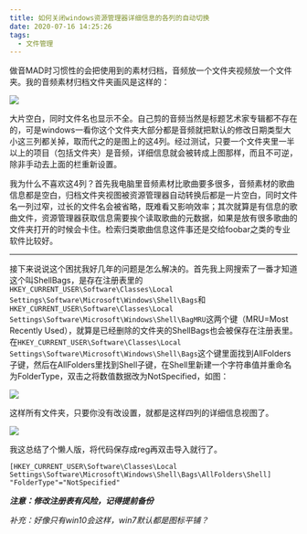 ```yaml
---
title: 如何关闭windows资源管理器详细信息的各列的自动切换
date: 2020-07-16 14:25:26
tags: 
  - 文件管理
---
```


做音MAD时习惯性的会把使用到的素材归档，音频放一个文件夹视频放一个文件夹。我的音频素材归档文件夹画风是这样的：

![](https://b.bdstatic.com/comment/M8qbLULbBRwSkC8Rwi_qHw85bb47fdd18cca330c631c5efc4fbf74.png)



<!-- more -->

大片空白，同时文件名也显示不全。自己剪的音频当然是标题艺术家专辑都不存在的，可是windows一看你这个文件夹大部分都是音频就把默认的修改日期类型大小这三列都关掉，取而代之的是图上的这4列。经过测试，只要一个文件夹里一半以上的项目（包括文件夹）是音频，详细信息就会被转成上图那样，而且不可逆，除非手动去上面的栏重新设置。

我为什么不喜欢这4列？首先我电脑里音频素材比歌曲要多很多，音频素材的歌曲信息都是空白，归档文件夹视图被资源管理器自动转换后都是一片空白，同时文件名一列过窄，过长的文件名会被省略，既难看又影响效率；其次就算是有信息的歌曲文件，资源管理器获取信息需要挨个读取歌曲的元数据，如果是放有很多歌曲的文件夹打开的时候会卡住。检索归类歌曲信息这件事还是交给foobar之类的专业软件比较好。

------

接下来说说这个困扰我好几年的问题是怎么解决的。首先我上网搜索了一番才知道这个叫ShellBags，是存在注册表里的`HKEY_CURRENT_USER\Software\Classes\Local Settings\Software\Microsoft\Windows\Shell\Bags`和`HKEY_CURRENT_USER\Software\Classes\Local Settings\Software\Microsoft\Windows\Shell\BagMRU`这两个键（MRU=Most Recently Used），就算是已经删除的文件夹的ShellBags也会被保存在注册表里。在`HKEY_CURRENT_USER\Software\Classes\Local Settings\Software\Microsoft\Windows\Shell\Bags`这个键里面找到AllFolders子键，然后在AllFolders里找到Shell子键，在Shell里新建一个字符串值并重命名为FolderType，双击之将数值数据改为NotSpecified，如图：

![](https://b.bdstatic.com/comment/M8qbLULbBRwSkC8Rwi_qHw01db459f53bdf0c9244c0cfa02431474.png)

这样所有文件夹，只要你没有改设置，就都是这样四列的详细信息视图了。

![](https://b.bdstatic.com/comment/M8qbLULbBRwSkC8Rwi_qHwde368913f13681c0deaad7c4dd849939.png)

我这总结了个懒人版，将代码保存成reg再双击导入就行了。

```
[HKEY_CURRENT_USER\Software\Classes\Local Settings\Software\Microsoft\Windows\Shell\Bags\AllFolders\Shell]
"FolderType"="NotSpecified"
```

***注意：修改注册表有风险，记得提前备份***

*补充：好像只有win10会这样，win7默认都是图标平铺？*



